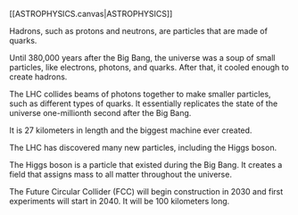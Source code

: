 [[ASTROPHYSICS.canvas|ASTROPHYSICS]]

Hadrons, such as protons and neutrons, are particles that are made of quarks.

Until 380,000 years after the Big Bang, the universe was a soup of small particles, like electrons, photons, and quarks. After that, it cooled enough to create hadrons.

The LHC collides beams of photons together to make smaller particles, such as different types of quarks. It essentially replicates the state of the universe one-millionth second after the Big Bang.

It is 27 kilometers in length and the biggest machine ever created.

The LHC has discovered many new particles, including the Higgs boson.

The Higgs boson is a particle that existed during the Big Bang. It creates a field that assigns mass to all matter throughout the universe.

The Future Circular Collider (FCC) will begin construction in 2030 and first experiments will start in 2040. It will be 100 kilometers long.